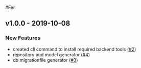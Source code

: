 #Fer 

<a name="v1.0.0"></a>
## v1.0.0 - 2019-10-08
### New Features
- created cli command to install required backend tools ([#2](https://github.com/kumparan/fer/issues/2))
- repository and model generator ([#4](https://github.com/kumparan/fer/issues/4))
- db migrationfile generator ([#3](https://github.com/kumparan/fer/issues/3))


[Unreleased]: https://github.com/kumparan/fer/compare/v1.0.0...HEAD
